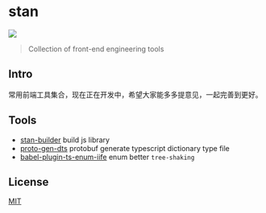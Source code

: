 # stan

[![](https://img.shields.io/npm/dt/stan-builder.svg?style=flat-square)](https://www.npmjs.com/package/stan-builder)

> Collection of front-end engineering tools

## Intro

常用前端工具集合，现在正在开发中，希望大家能多多提意见，一起完善到更好。

## Tools

- [stan-builder](./packages/stan-builder/README.md) build js library
- [proto-gen-dts](./packages/proto-gen-dts/README.md) protobuf generate typescript dictionary type file
- [babel-plugin-ts-enum-iife](./packages/babel-plugin-ts-enum-iife/README.md) enum better `tree-shaking`

## License

[MIT](LICENSE)
